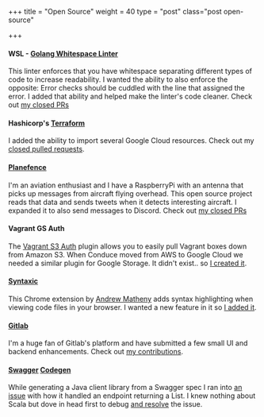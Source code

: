 +++
title = "Open Source"
weight = 40
type = "post"
class="post open-source"

+++

#### WSL - [Golang Whitespace Linter](https://github.com/bombsimon/wsl)

This linter enforces that you have whitespace separating different types of code to increase readability. I wanted the ability to also enforce the opposite: Error checks should be cuddled with the line that assigned the error. I added that ability and helped make the linter's code cleaner. Check out [my closed PRs](https://github.com/bombsimon/wsl/pulls?q=is%3Apr+is%3Aclosed+author%3Ajdipierro)

#### Hashicorp's [Terraform](https://terraform.io)

I added the ability to import several Google Cloud resources. Check out my [closed pulled requests](https://github.com/hashicorp/terraform/pulls?q=is%3Apr+is%3Aclosed+author%3AJDiPierro). 

#### [Planefence](https://github.com/kx1t/docker-planefence)

I'm an aviation enthusiast and I have a RaspberryPi with an antenna that picks up messages from aircraft flying overhead. This open source project reads that data and sends tweets when it detects interesting aircraft. I expanded it to also send messages to Discord. Check out [my closed PRs](https://github.com/kx1t/docker-planefence/pulls?q=is%3Apr+is%3Aclosed+author%3Ajdipierro)

#### Vagrant GS Auth

The [Vagrant S3 Auth](https://github.com/WhoopInc/vagrant-s3auth) plugin allows you to easily pull Vagrant boxes down from Amazon S3. When Conduce moved from AWS to Google Cloud we needed a similar plugin for Google Storage. It didn't exist.. so [I created it](https://rubygems.org/gems/vagrant-gsauth/versions/1.0.0).  

#### [Syntaxic](https://chrome.google.com/webstore/detail/syntaxtic/cgjalgdhmbpaacnnejmodfinclbdgaci?hl=en)

This Chrome extension by [Andrew Matheny](https://github.com/ajmath) adds syntax highlighting when viewing code files in your browser. I wanted a new feature in it so [I added it](https://github.com/ajmath/Syntaxtic/pull/62).

#### [Gitlab](https://www.gitlab.com)

I'm a huge fan of Gitlab's platform and have submitted a few small UI and backend enhancements. Check out [my contributions](https://gitlab.com/gitlab-org/gitlab-ce/merge_requests?author_username=jdipierro&scope=all&state=all).

#### [Swagger](http://swagger.io/) [Codegen](http://swagger.io/swagger-codegen/)

While generating a Java client library from a Swagger spec I ran into [an issue](https://github.com/swagger-api/swagger-codegen/issues/214) with how it handled an endpoint returning a List. I knew nothing about Scala but dove in head first to debug [and resolve](https://github.com/swagger-api/swagger-codegen/pull/215) the issue.
